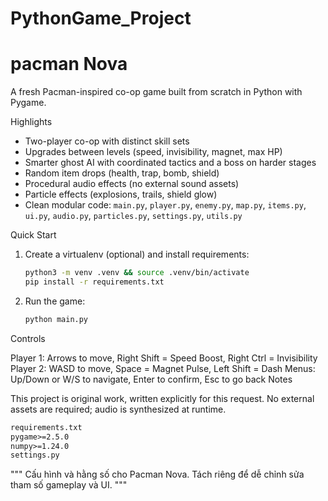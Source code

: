 # PythonGame_Project
pacman Nova
===========

A fresh Pacman-inspired co-op game built from scratch in Python with Pygame.

Highlights
- Two-player co-op with distinct skill sets
- Upgrades between levels (speed, invisibility, magnet, max HP)
- Smarter ghost AI with coordinated tactics and a boss on harder stages
- Random item drops (health, trap, bomb, shield)
- Procedural audio effects (no external sound assets)
- Particle effects (explosions, trails, shield glow)
- Clean modular code: `main.py`, `player.py`, `enemy.py`, `map.py`, `items.py`, `ui.py`, `audio.py`, `particles.py`, `settings.py`, `utils.py`

Quick Start
1. Create a virtualenv (optional) and install requirements:
   ```bash
   python3 -m venv .venv && source .venv/bin/activate
   pip install -r requirements.txt
2. Run the game:
    ```bash
   python main.py
Controls

Player 1: Arrows to move, Right Shift = Speed Boost, Right Ctrl = Invisibility
Player 2: WASD to move, Space = Magnet Pulse, Left Shift = Dash
Menus: Up/Down or W/S to navigate, Enter to confirm, Esc to go back
Notes

This project is original work, written explicitly for this request.
No external assets are required; audio is synthesized at runtime.

```markdown
requirements.txt
pygame>=2.5.0
numpy>=1.24.0
settings.py
```
"""
Cấu hình và hằng số cho Pacman Nova.
Tách riêng để dễ chỉnh sửa tham số gameplay và UI.
"""
